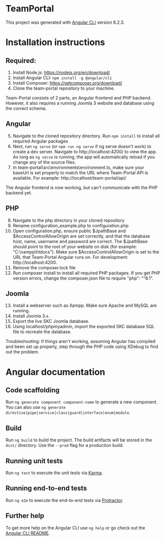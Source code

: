 # TeamPortal

This project was generated with [Angular CLI](https://github.com/angular/angular-cli) version 6.2.3.

# Installation instructions

## Required: 
1. Install Node.js: https://nodejs.org/en/download/
2. Install Angular CLI: `npm install -g @angular/cli`
3. Install Composer: https://getcomposer.org/download/
4. Clone the team-portal repository to your machine. 

Team-Portal consists of 2 parts, an Angular frontend and PHP backend. However, it also requires a running Joomla 3 website and database using the correct schema. 

## Angular

5. Navigate to the cloned repository directory. Run `npm install` to install all required Angular packages
6. Next, run `ng serve` (or `npm run ng serve` if ng serve doesn't work) to create a dev server. Navigate to http://localhost:4200/ to view the app. As long as `ng serve` is running, the app will automatically reload if you change any of the source files.
7. In team-portal\src\environments\environment.ts, make sure your baseUrl is set properly to match the URL where Team-Portal API is available. For example: http://localhost/team-portal/api/

The Angular frontend is now working, but can't communicate with the PHP backend yet. 

## PHP
8. Navigate to the php directory in your cloned repository
9. Rename configuration_example.php to configuration.php
10. Open configuration.php, ensure public $JpathBase and $AccessControlAllowOrigin are set correctly, and that the database host, name, username and password are correct. The $JpathBase should point to the root of your website on disk (for example: "C:\\xampp\\htdocs"). Make sure $AccessControlAllowOrigin is set to the URL that Team-Portal Angular runs on. For development: http://localhost:4200.
11. Remove the composer.lock file
12. Run composer install to install all required PHP packages. If you get PHP version errors, change the composer.json file to require "php": "^8.1". 

## Joomla
13. Install a webserver such as Xampp. Make sure Apache and MySQL are running. 
14. Install Joomla 3.x. 
15. Export the live SKC Joomla database. 
16. Using localhost/phpmyadmin, import the exported SKC database SQL file to recreate the database. 

Troubleshooting: if things aren't working, assuming Angular has compiled and been set up properly, step through the PHP code using XDebug to find out the problem. 

# Angular documentation

## Code scaffolding

Run `ng generate component component-name` to generate a new component. You can also use `ng generate directive|pipe|service|class|guard|interface|enum|module`.

## Build

Run `ng build` to build the project. The build artifacts will be stored in the `dist/` directory. Use the `--prod` flag for a production build.

## Running unit tests

Run `ng test` to execute the unit tests via [Karma](https://karma-runner.github.io).

## Running end-to-end tests

Run `ng e2e` to execute the end-to-end tests via [Protractor](http://www.protractortest.org/).

## Further help

To get more help on the Angular CLI use `ng help` or go check out the [Angular CLI README](https://github.com/angular/angular-cli/blob/master/README.md).
